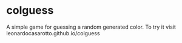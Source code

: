 # colguess
A simple game for guessing a random generated color. To try it visit leonardocasarotto.github.io/colguess
